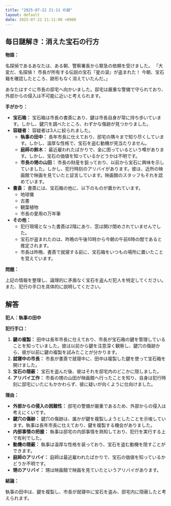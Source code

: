 ```yaml
---
title: "2025-07-22 21:11 の謎"
layout: default
date: 2025-07-22 21:11:00 +0900
---
```

## 毎日謎解き：消えた宝石の行方

**物語：**

名探偵であるあなたは、ある朝、警察署長から緊急の依頼を受けました。
「大変だ、名探偵！ 市長が所有する伝説の宝石『星の涙』が盗まれた！ 今朝、宝石箱を確認したところ、跡形もなく消えていたんだ。」

あなたはすぐに市長の邸宅へ向かいました。邸宅は厳重な警備で守られており、外部からの侵入は不可能に近いと考えられます。

**手がかり：**

*   **宝石箱：** 宝石箱は市長の書斎にあり、鍵は市長自身が常に持ち歩いています。しかし、鍵穴を調べたところ、わずかな傷跡が見つかりました。
*   **容疑者：** 容疑者は3人に絞られました。
    *   **執事の田中：** 長年市長に仕えており、邸宅の隅々まで知り尽くしています。しかし、温厚な性格で、宝石を盗む動機が見当たりません。
    *   **庭師の鈴木：** 最近雇われたばかりで、金に困っているという噂があります。しかし、宝石の価値を知っているかどうかは不明です。
    *   **市長の甥の山田：** 市長の財産を狙っており、以前から宝石に興味を示していました。しかし、犯行時刻のアリバイがあります。彼は、近所の映画館で映画を見ていたと証言しています。映画館のスタッフもそれを認めています。
*   **書斎：** 書斎には、宝石箱の他に、以下のものが置かれています。
    *   地球儀
    *   古書
    *   観葉植物
    *   市長の愛用の万年筆
*   **その他：**
    *   犯行現場となった書斎は2階にあり、窓は開け閉めされていませんでした。
    *   宝石が盗まれたのは、昨晩の午後10時から今朝の午前6時の間であると推定されます。
    *   市長は昨晩、書斎で就寝する前に、宝石箱をいつもの場所に置いたことを覚えています。

**問題：**

上記の情報を整理し、論理的に矛盾なく宝石を盗んだ犯人を特定してください。また、犯行の手口を具体的に説明してください。

## 解答

**犯人：執事の田中**

**犯行手口：**

1.  **鍵の複製：** 田中は長年市長に仕えており、市長が宝石箱の鍵を管理していることを知っていました。彼は以前から鍵を注意深く観察し、鍵穴の傷跡から、彼が以前に鍵の複製を試みたことが分かります。
2.  **就寝中の市長：** 市長が書斎で就寝中に、田中は複製した鍵を使って宝石箱を開けました。
3.  **宝石の隠蔽：** 宝石を盗んだ後、彼はそれを邸宅内のどこかに隠しました。
4.  **アリバイ工作：** 市長の甥の山田が映画館へ行ったことを知り、自身は犯行時刻に邸宅にいたにもかかわらず、彼に疑いが向くように仕向けました。

**理由：**

*   **外部からの侵入の困難性：** 邸宅の警備が厳重であるため、外部からの侵入は考えにくいです。
*   **鍵穴の傷跡：** 鍵穴の傷跡は、誰かが鍵を複製しようとしたことを示唆しています。執事は長年市長に仕えており、鍵を複製する機会がありました。
*   **内部事情の把握：** 執事は邸宅の内部事情を熟知しており、犯行を実行する上で有利でした。
*   **動機の隠蔽：** 執事は温厚な性格を装っており、宝石を盗む動機を隠すことができます。
*   **庭師のアリバイ：** 庭師は最近雇われたばかりで、宝石の価値を知っているかどうか不明です。
*   **甥のアリバイ：** 甥は映画館で映画を見ていたというアリバイがあります。

**結論：**

執事の田中は、鍵を複製し、市長が就寝中に宝石を盗み、邸宅内に隠蔽したと考えられます。
